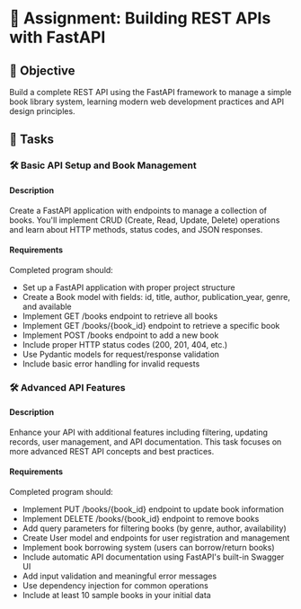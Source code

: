 # 📘 Assignment: Building REST APIs with FastAPI

## 🎯 Objective

Build a complete REST API using the FastAPI framework to manage a simple book library system, learning modern web development practices and API design principles.

## 📝 Tasks

### 🛠️ Basic API Setup and Book Management

#### Description
Create a FastAPI application with endpoints to manage a collection of books. You'll implement CRUD (Create, Read, Update, Delete) operations and learn about HTTP methods, status codes, and JSON responses.

#### Requirements
Completed program should:

- Set up a FastAPI application with proper project structure
- Create a Book model with fields: id, title, author, publication_year, genre, and available
- Implement GET /books endpoint to retrieve all books
- Implement GET /books/{book_id} endpoint to retrieve a specific book
- Implement POST /books endpoint to add a new book
- Include proper HTTP status codes (200, 201, 404, etc.)
- Use Pydantic models for request/response validation
- Include basic error handling for invalid requests

### 🛠️ Advanced API Features

#### Description
Enhance your API with additional features including filtering, updating records, user management, and API documentation. This task focuses on more advanced REST API concepts and best practices.

#### Requirements
Completed program should:

- Implement PUT /books/{book_id} endpoint to update book information
- Implement DELETE /books/{book_id} endpoint to remove books
- Add query parameters for filtering books (by genre, author, availability)
- Create User model and endpoints for user registration and management
- Implement book borrowing system (users can borrow/return books)
- Include automatic API documentation using FastAPI's built-in Swagger UI
- Add input validation and meaningful error messages
- Use dependency injection for common operations
- Include at least 10 sample books in your initial data
